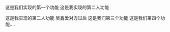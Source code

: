 这是我们实现的第一个功能
这是我实现的第二人功能
<!-- $ git init
$ git add./readme.md
$ git commit -m"这是我们实现的第一个功能"

$ git config--global user.name"zheng"
$ gin config --global user.email"123@qq.com"
$ git commit -m"这是我实现的第二人功能"



 -->
 这是我实现的第二人功能
 吴鑫爱对方过后
 这是我们第三个功能
  这是我们第四个功能....
